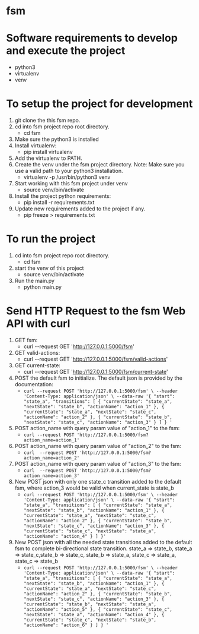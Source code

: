 # fsm

# Software requirements to develop and execute the project
* python3
* virtualenv
* venv

# To setup the project for development
1. git clone the this fsm repo.
2. cd into fsm project repo root directory.
    * cd fsm
3. Make sure the python3 is installed
4. Install virtualenv:
    * pip install virtualenv
5. Add the virtualenv to PATH.
6. Create the venv under the fsm project directory. Note: Make sure you use a valid path to your python3 installation.
    * virtualenv -p /usr/bin/python3 venv
7. Start working with this fsm project under venv
    * source venv/bin/activate 
8. Install the project python requirements:
    * pip install -r requirements.txt
9. Update new requirements added to the project if any.
    * pip freeze > requirements.txt


# To run the project
1. cd into fsm project repo root directory.
    * cd fsm
2. start the venv of this project
    * source venv/bin/activate 
3. Run the main.py
    * python main.py

# Send HTTP Request to the fsm Web API with curl
1. GET fsm:
    * curl --request GET 'http://127.0.0.1:5000/fsm'
2. GET valid-actions:
    * curl --request GET 'http://127.0.0.1:5000/fsm/valid-actions'
3. GET current-state:
    * curl --request GET 'http://127.0.0.1:5000/fsm/current-state'
4. POST the default fsm to initialize. The default json is provided by the documentation:
    * `curl --request POST 'http://127.0.0.1:5000/fsm' \
--header 'Content-Type: application/json' \
--data-raw '{
  "start": "state_a",
  "transitions": [
    {
      "currentState": "state_a",
      "nextState": "state_b",
      "actionName": "action_1"
    },
    {
      "currentState": "state_a",
      "nextState": "state_c",
      "actionName": "action_2"
    },
    {
      "currentState": "state_b",
      "nextState": "state_c",
      "actionName": "action_3"
    }
  ]
}
'`
5. POST action_name with query param value of "action_1" to the fsm:
    * `curl --request POST 'http://127.0.0.1:5000/fsm?action_name=action_1'` 
6. POST action_name with query param value of "action_2" to the fsm:
    * `curl  --request POST 'http://127.0.0.1:5000/fsm?action_name=action_2'` 
7. POST action_name with query param value of "action_3" to the fsm:
    * `curl  --request POST 'http://127.0.0.1:5000/fsm?action_name=action_3'` 
8. New POST json with only one state_c transition added to the default fsm, where action_3 would be valid when current_state is state_b
    * `curl --request POST 'http://127.0.0.1:5000/fsm' \
--header 'Content-Type: application/json' \
--data-raw '{
  "start": "state_a",
  "transitions": [
    {
      "currentState": "state_a",
      "nextState": "state_b",
      "actionName": "action_1"
    },
    {
      "currentState": "state_a",
      "nextState": "state_c",
      "actionName": "action_2"
    },
    {
      "currentState": "state_b",
      "nextState": "state_c",
      "actionName": "action_3"
    },
    {
      "currentState": "state_c",
      "nextState": "state_a",
      "actionName": "action_4"
    }
  ]
}'`
9. New POST json with all the needed state transitions added to the default fsm to complete bi-directional state transition. state_a => state_b, state_a => state_c,state_b => state_c, state_b => state_a, state_c => state_a, state_c => state_b
    * `curl --request POST 'http://127.0.0.1:5000/fsm' \
--header 'Content-Type: application/json' \
--data-raw '{
  "start": "state_a",
  "transitions": [
    {
      "currentState": "state_a",
      "nextState": "state_b",
      "actionName": "action_1"
    },
    {
      "currentState": "state_a",
      "nextState": "state_c",
      "actionName": "action_2"
    },
    {
      "currentState": "state_b",
      "nextState": "state_c",
      "actionName": "action_3"
    },
    {
      "currentState": "state_b",
      "nextState": "state_a",
      "actionName": "action_5"
    },
    {
      "currentState": "state_c",
      "nextState": "state_a",
      "actionName": "action_4"
    },
    {
      "currentState": "state_c",
      "nextState": "state_b",
      "actionName": "action_6"
    }
  ]
}
'`


    
    

    